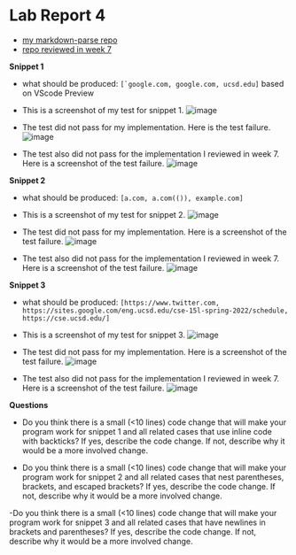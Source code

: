 # Lab Report 4
- [my markdown-parse repo](https://github.com/aejiang/markdown-parser)
- [repo reviewed in week 7](https://github.com/Miyuki-L/markdown-parser)

**Snippet 1**
- what should be produced: ``[`google.com, google.com, ucsd.edu]`` based on VScode Preview

- This is a screenshot of my test for snippet 1.
![image](https://user-images.githubusercontent.com/103210217/169721027-a6d46eb3-5954-4b1d-9993-adc912334236.png)

- The test did not pass for my implementation. Here is the test failure.
![image](https://user-images.githubusercontent.com/103210217/169720927-ab245a97-97f1-40c5-9602-01d7fd1137fd.png)

- The test also did not pass for the implementation I reviewed in week 7. Here is a screenshot of the test failure.
![image](https://user-images.githubusercontent.com/103210217/169721116-0801b338-3f76-444b-95e2-5524414a3c76.png)

**Snippet 2**
- what should be produced: ``[a.com, a.com(()), example.com]``

- This is a screenshot of my test for snippet 2.
![image](https://user-images.githubusercontent.com/103210217/169721476-05efa2d5-3aeb-4e1b-bab5-5252cce7e100.png)


- The test did not pass for my implementation. Here is a screenshot of the test failure.
![image](https://user-images.githubusercontent.com/103210217/169721503-23874422-8419-4db6-8db4-77d2d1f3f3f9.png)


- The test also did not pass for the implementation I reviewed in week 7. Here is a screenshot of the test failure. 
![image](https://user-images.githubusercontent.com/103210217/169721553-1bf52255-2d7f-4202-972f-16bda81c6df4.png)



**Snippet 3**
- what should be produced: ``[https://www.twitter.com, https://sites.google.com/eng.ucsd.edu/cse-15l-spring-2022/schedule, https://cse.ucsd.edu/]``

- This is a screenshot of my test for snippet 3.
![image](https://user-images.githubusercontent.com/103210217/169722667-5c0a1e27-9719-44ba-9889-287812ef2cc5.png)

- The test did not pass for my implementation. Here is a screenshot of the test failure.
![image](https://user-images.githubusercontent.com/103210217/169722642-319f07d2-136c-4d35-83be-9d78ee8f1a8d.png)

- The test also did not pass for the implementation I reviewed in week 7. Here is a screenshot of the test failure. 
![image](https://user-images.githubusercontent.com/103210217/169722713-aece9473-f841-46d8-b8d3-027eb801abf6.png)

**Questions**
- Do you think there is a small (<10 lines) code change that will make your program work for snippet 1 and all related cases that use inline code with backticks? If yes, describe the code change. If not, describe why it would be a more involved change.

- Do you think there is a small (<10 lines) code change that will make your program work for snippet 2 and all related cases that nest parentheses, brackets, and escaped brackets? If yes, describe the code change. If not, describe why it would be a more involved change.

-Do you think there is a small (<10 lines) code change that will make your program work for snippet 3 and all related cases that have newlines in brackets and parentheses? If yes, describe the code change. If not, describe why it would be a more involved change.



